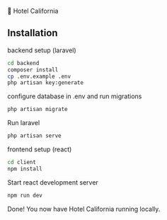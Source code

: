 
🏨 Hotel California

## Installation

backend setup (laravel)

```bash
cd backend
composer install
cp .env.example .env
php artisan key:generate

```
configure database in .env and run migrations   
```bash
php artisan migrate 
```
Run laravel
```bash
php artisan serve
```
frontend setup (react)

```bash
cd client
npm install
```
Start react development server
```bash
npm run dev
```
Done! You now have Hotel California running locally.
